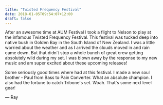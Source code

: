 ```yaml
---
title: "Twisted Frequency Festival"
date: 2018-01-05T09:54:07+12:00
draft: false
---
```


After an awesome time at AUM Festival I took a flight to Nelson to play at the infamous Twisted Frequency Festival. This festival was tucked deep into native bush in Golden Bay in the South Island of New Zealand.
I was a little worried about the weather and as I arrived the clouds moved in and rain came down. But that didn't stop a whole bunch of great crew getting absolutely wild during my set. I was blown away by the response to my new music and am super excited about these upcoming releases!

Some seriously good times where had at this festival. I made a new soul brother - Paul from Bass to Pain Converter. What an absolute champion. I also had the fortune to catch Tribone's set. Woah. That's some next level gear!

― Ray